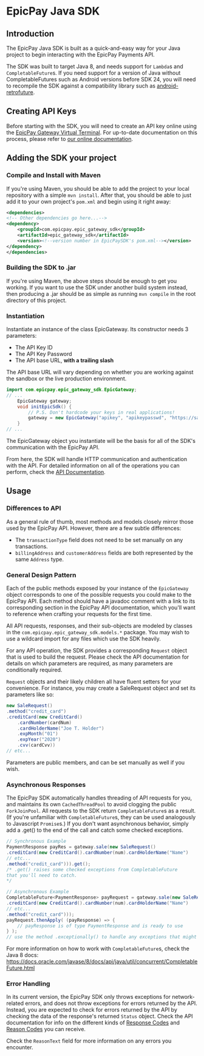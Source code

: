 # EpicPay Java SDK

## Introduction

The EpicPay Java SDK is built as a quick-and-easy way for your Java project to
begin interacting with the EpicPay Payments API. 

The SDK was built to target Java 8, and needs support for `Lambda`s and `CompletableFuture`s.
If you need support for a version of Java without CompletableFutures such as
Android versions before SDK 24, you will need to recompile the SDK against a
compatibility library such as [android-retrofuture](https://github.com/retrostreams/android-retrofuture).

## Creating API Keys

Before starting with the SDK, you will need to create an API key online using the [EpicPay
Gateway Virtual Terminal][1]. For up-to-date documentation on this process, please refer to
[our online documentation][2].

[1]: https://secure.epicpay.com
[2]: https://developer.epicpay.com/Docs/PaymentAPI#Api_Intro

## Adding the SDK your project

### Compile and Install with Maven

If you're using Maven, you should be able to add the project to your local repository
with a simple `mvn install`. After that, you should be able to just add it to your
own project's `pom.xml` and begin using it right away:
```xml
<dependencies>
<!-- Other dependencies go here...-->
<dependency>
    <groupId>com.epicpay.epic_gateway_sdk</groupId>
    <artifactId>epic_gateway_sdk</artifactId>
    <version><!--version number in EpicPaySDK's pom.xml--></version>
</dependency>
</dependencies>
```
### Building the SDK to .jar
If you're using Maven, the above steps should be enough to get you working.
If you want to use the SDK under another build system instead, then producing a .jar 
should be as simple as running `mvn compile` in the root directory of this project.

### Instantiation
Instantiate an instance of the class EpicGateway. Its constructor needs 3 parameters:

- The API Key ID
- The API Key Password
- The API base URL, **with a trailing slash**

The API base URL will vary depending on whether you are working against the
sandbox or the live production environment.

```java
import com.epicpay.epic_gateway_sdk.EpicGateway;
// ...
    EpicGateway gateway;
    void initEpicSdk() {
        // P.S. Don't hardcode your keys in real applications!
        gateway = new EpicGateway("apikey", "apikeypasswd", "https://sandbox-api.epicpay.com/payment/v1/");
    }
// ...
```

The EpicGateway object you instantiate will be the basis for all of the SDK's
communication with the EpicPay API.

From here, the SDK will handle HTTP communication and authentication with the API.
For detailed information on all of the operations you can perform, check the
[API Documentation][2].

## Usage

### Differences to API

As a general rule of thumb, most methods and models closely mirror those used by the EpicPay API. However, there are a few subtle differences:
- The `transactionType` field does not need to be set manually on any transactions.
- `billingAddress` and `customerAddress` fields are both represented by the same `Address` type.

### General Design Pattern
Each of the public methods exposed by your instance of the `EpicGateway` object
corresponds to one of the possible requests you could make to the EpicPay API.
Each method should have a javadoc comment with a link to its corresponding section
in the EpicPay API documentation, which you'll want to reference when crafting
your requests for the first time.

All API requests, responses, and their sub-objects are modeled by classes in the
`com.epicpay.epic_gateway_sdk.models.*` package. You may wish to use a wildcard import
for any files which use the SDK heavily.

For any API operation, the SDK provides a corresponding `Request` object that
is used to build the request. Please check the API documentation for details
on which parameters are required, as many parameters are conditionally required.

`Request` objects and their likely children all have fluent setters for your 
convenience. For instance, you may create a SaleRequest object and set its parameters
like so:
```java
new SaleRequest()
.method("credit_card")
.creditCard(new CreditCard()
    .cardNumber(cardNum)
    .cardHolderName("Joe T. Holder")
    .expMonth("01")
    .expYear("2020")
    .cvv(cardCvv))
// etc...
```
Parameters are public members, and can be set manually as well if you wish.

### Asynchronous Responses
The EpicPay SDK automatically handles threading of API requests for you, and maintains
its own `CachedThreadPool` to avoid clogging the public `ForkJoinPool`. All requests
to the SDK return `CompletableFuture`s as a result. (If you're unfamiliar with
`CompletableFuture`s, they can be used analogously to Javascript `Promise`s.) If you 
don't want asynchronous behavior, simply add a .get() to the end of the call and 
catch some checked exceptions.

```java
// Synchronous Example
PaymentResponse payRes = gateway.sale(new SaleRequest()
.creditCard(new CreditCard().cardNumber(num).cardHolderName("Name")
// etc...
.method("credit_card"))).get();
/* .get() raises some checked exceptions from CompletableFuture
that you'll need to catch.
*/
```
```java
// Asynchronous Example
CompletableFuture<PaymentResponse> payRequest = gateway.sale(new SaleRequest()
.creditCard(new CreditCard().cardNumber(num).cardHolderName("Name")
// etc...
.method("credit_card")));
payRequest.thenApply( (payResponse) => {
    // payResponse is of type PaymentResponse and is ready to use
} );
// use the method .exceptionally() to handle any exceptions that might be raised
```

For more information on how to work with `CompletableFuture`s, check the Java 8 docs:
https://docs.oracle.com/javase/8/docs/api/java/util/concurrent/CompletableFuture.html

### Error Handling

In its current version, the EpicPay SDK only throws exceptions for network-related errors,
and does not throw exceptions for errors returned by the API. Instead, you are expected
to check for errors returned by the API by checking the data of the response's returned
`Status` object. 
Check the API documentation for info on the different kinds of [Response Codes](https://developer.epicpay.com/Docs/PaymentAPI#Api_Appx_12) and [Reason Codes](https://developer.epicpay.com/Docs/PaymentAPI#Api_Appx_2) you can receive.
  
Check the `ReasonText` field for more information on any errors you encounter.
